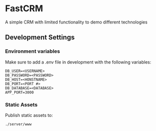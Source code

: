 # FastCRM

A simple CRM with limited functionality to demo different technologies

## Development Settings

### Environment variables

Make sure to add a .env file in development with the following variables:

```
DB_USER=<USERNAME>
DB_PASSWORD=<PASSWORD>
DB_HOST=<HONSTNAME>
DB_PORT=<PORT #>
DB_DATABASE=<DATABASE>
APP_PORT=3000
```

### Static Assets

Publish static assets to:

```
./server/www
```

